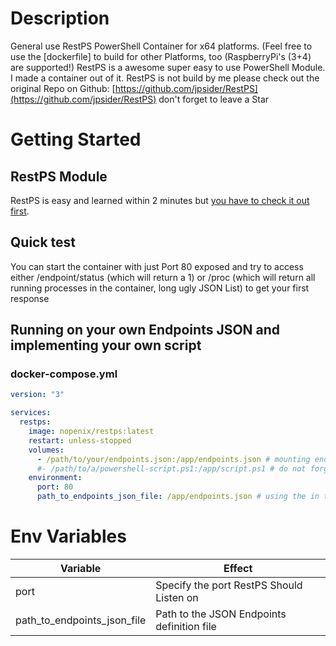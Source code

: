 # Description
General use RestPS PowerShell Container for x64 platforms. (Feel free to use the [dockerfile] to build for other Platforms, too (RaspberryPi's (3+4) are supported!)
RestPS is a awesome super easy to use PowerShell Module. I made a container out of it.
RestPS is not build by me please check out the original Repo on Github: [https://github.com/jpsider/RestPS](https://github.com/jpsider/RestPS) don't forget to leave a Star

# Getting Started
## RestPS Module
RestPS is easy and learned within 2 minutes but [you have to check it out first](https://github.com/jpsider/RestPS).

## Quick test
You can start the container with just Port 80 exposed and try to access either /endpoint/status (which will return a 1) or /proc (which will return all running processes in the container, long ugly JSON List) to get your first response

## Running on your own Endpoints JSON and implementing your own script
### docker-compose.yml
```yml
version: "3"

services:
  restps:
    image: nopenix/restps:latest
    restart: unless-stopped
    volumes:
      - /path/to/your/endpoints.json:/app/endpoints.json # mounting endpoints file
      #- /path/to/a/powershell-script.ps1:/app/script.ps1 # do not forget to mount your Scripts!
    environment: 
      port: 80
      path_to_endpoints_json_file: /app/endpoints.json # using the in the volumes block previous mounted endpoints file
```

# Env Variables
| Variable | Effect |
| --- | --- |
|port|Specify the port RestPS Should Listen on|
|path_to_endpoints_json_file|Path to the JSON Endpoints definition file |